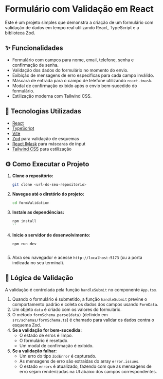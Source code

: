 # Formulário com Validação em React

Este é um projeto simples que demonstra a criação de um formulário com validação de dados em tempo real utilizando React, TypeScript e a biblioteca Zod.

## ✨ Funcionalidades

-   Formulário com campos para nome, email, telefone, senha e confirmação de senha.
-   Validação dos dados do formulário no momento do envio.
-   Exibição de mensagens de erro específicas para cada campo inválido.
-   Máscara de entrada para o campo de telefone utilizando `react-imask`.
-   Modal de confirmação exibido após o envio bem-sucedido do formulário.
-   Estilização moderna com Tailwind CSS.

## 🚀 Tecnologias Utilizadas

-   [React](https://reactjs.org/)
-   [TypeScript](https://www.typescriptlang.org/)
-   [Vite](https://vitejs.dev/)
-   [Zod](https://zod.dev/) para validação de esquemas
-   [React IMask](https://imask.js.org/guide.html) para máscaras de input
-   [Tailwind CSS](https://tailwindcss.com/) para estilização

## ⚙️ Como Executar o Projeto

1.  **Clone o repositório:**
    ```bash
    git clone <url-do-seu-repositorio>
    ```

2.  **Navegue até o diretório do projeto:**
    ```bash
    cd formValidation
    ```

3.  **Instale as dependências:**
    ```bash
    npm install
    ``

4.  **Inicie o servidor de desenvolvimento:**
    ```bash
    npm run dev
    ```
 
    ```

5.  Abra seu navegador e acesse `http://localhost:5173` (ou a porta indicada no seu terminal).

## 📝 Lógica de Validação

A validação é controlada pela função `handleSubmit` no componente `App.tsx`.

1.  Quando o formulário é submetido, a função `handleSubmit` previne o comportamento padrão e coleta os dados dos campos usando `FormData`.
2.  Um objeto `data` é criado com os valores do formulário.
3.  O método `formSchema.parse(data)` (definido em `src/schemas/formSchema.ts`) é chamado para validar os dados contra o esquema Zod.
4.  **Se a validação for bem-sucedida:**
    -   O estado de erros é limpo.
    -   O formulário é resetado.
    -   Um modal de confirmação é exibido.
5.  **Se a validação falhar:**
    -   Um erro do tipo `ZodError` é capturado.
    -   As mensagens de erro são extraídas do array `error.issues`.
    -   O estado `errors` é atualizado, fazendo com que as mensagens de erro sejam renderizadas na UI abaixo dos campos correspondentes.